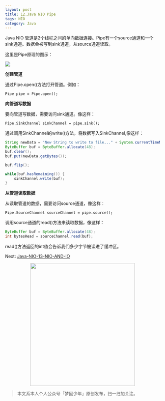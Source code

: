 ```yaml
---
layout: post
title: 12.Java NIO Pipe
tags: NIO
category: Java
---
```


Java NIO 管道是2个线程之间的单向数据连接。Pipe有一个source通道和一个sink通道。数据会被写到sink通道，从source通道读取。

这里是Pipe原理的图示：

![](http://ifeve.com/wp-content/uploads/2013/06/pipe.bmp)

**创建管道**

通过Pipe.open()方法打开管道。例如：

```Pipe pipe = Pipe.open();```

**向管道写数据**

要向管道写数据，需要访问sink通道。像这样：

```Pipe.SinkChannel sinkChannel = pipe.sink();```

通过调用SinkChannel的write()方法，将数据写入SinkChannel,像这样：

```java
String newData = "New String to write to file..." + System.currentTimeMillis();
ByteBuffer buf = ByteBuffer.allocate(48);
buf.clear();
buf.put(newData.getBytes());

buf.flip();

while(buf.hasRemaining()) {
    sinkChannel.write(buf);
}

```

**从管道读取数据**

从读取管道的数据，需要访问source通道，像这样：

```Pipe.SourceChannel sourceChannel = pipe.source();```

调用source通道的read()方法来读取数据，像这样：

```java
ByteBuffer buf = ByteBuffer.allocate(48);
int bytesRead = sourceChannel.read(buf);
```
read()方法返回的int值会告诉我们多少字节被读进了缓冲区。

Next: [Java-NIO-13-NIO-AND-IO](http://rann.cc/2016/06/09/java-nio-13-nio-and-io.html)

<div align="center">
<img src="http://rann.cc/assets/img/qrcode-logo.png" width="340" height="400" />
</div>

> 本文系本人个人公众号「梦回少年」原创发布，扫一扫加关注。